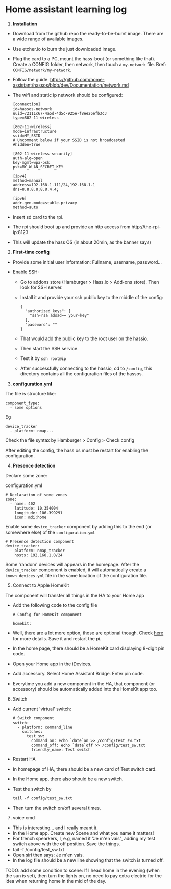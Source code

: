 # Home assistant learning log

1.  **Installation**

- Download from the github repo the ready-to-be-burnt image. There are a wide range of available images.
- Use etcher.io to burn the just downloaded image.
- Plug the card to a PC, mount the hass-boot (or something like that). Create a CONFIG folder, then network, then touch a `my-network` file. Bref: `CONFIG/network/my-network`.
- Follow the guide: https://github.com/home-assistant/hassos/blob/dev/Documentation/network.md
- The wifi and static ip network should be configured:

      [connection]
      id=hassos-network
      uuid=72111c67-4a5d-4d5c-925e-f8ee26efb3c3
      type=802-11-wireless

      [802-11-wireless]
      mode=infrastructure
      ssid=MY_SSID
      # Uncomment below if your SSID is not broadcasted
      #hidden=true

      [802-11-wireless-security]
      auth-alg=open
      key-mgmt=wpa-psk
      psk=MY_WLAN_SECRET_KEY

      [ipv4]
      method=manual
      address=192.168.1.111/24,192.168.1.1
      dns=8.8.8.8;8.8.4.4;

      [ipv6]
      addr-gen-mode=stable-privacy
      method=auto

- Insert sd card to the rpi.
- The rpi should boot up and provide an http access from http://the-rpi-ip:8123
- This will update the hass OS (in about 20min, as the banner says)

2. **First-time config**

- Provide some initial user information: Fullname, username, password...

- Enable SSH:

  - Go to addons store (Hamburger > Hass.io > Add-ons store). Then look for SSH server.
  - Install it and provide your ssh public key to the middle of the config:

        {
          "authorized_keys": [
            "ssh-rsa adsad== your-key"
          ],
          "password": ""
        }

  - That would add the public key to the root user on the hassio.
  - Then start the SSH service.
  - Test it by `ssh root@ip`
  - After successfully connecting to the hassio, cd to `/config`, this directory contains all the configuration files of the hassos.

3. **configuration.yml**

The file is structure like:

    component_type:
      - some options

Eg

    device_tracker
      - platform: nmap...

Check the file syntax by Hamburger > Config > Check config

After editing the config, the hass os must be restart for enabling the configuration.

4. **Presence detection**

Declare some zone:

configuration.yml

    # Declaration of some zones
    zone:
      - name: 402
        latitude: 10.354004
        longitude: 106.399291
        icon: mdi:home

Enable some `device_tracker` component by adding this to the end (or somewhere else) of the `configuration.yml`

    # Presence detection component
    device_tracker:
      - platform: nmap_tracker
        hosts: 192.168.1.0/24

Some 'random' devices will appears in the homepage. After the `device_tracker` component is enabled, it will automatically create a `known_devices.yml` file in the same location of the configuration file.

5. Connect to Apple HomeKit

The component will transfer all things in the HA to your Home app

- Add the following code to the config file

      # Config for HomeKit component

      homekit:

- Well, there are a lot more option, those are optional though. Check [here](https://www.home-assistant.io/components/homekit/) for more details. Save it and restart the pi.

- In the home page, there should be a HomeKit card displaying 8-digit pin code.

- Open your Home app in the iDevices.
- Add accessory. Select Home Assistant Bridge. Enter pin code.

- Everytime you add a new component in the HA, that component (or accessory) should be automatically added into the HomeKit app too.

6. Switch

- Add current 'virtual' switch:

      # Switch component
      switch:
        - platform: command_line
          switches:
            test_sw:
              command_on: echo `date`on >> /config/test_sw.txt
              command_off: echo `date`off >> /config/test_sw.txt
              friendly_name: Test switch

- Restart HA
- In homepage of HA, there should be a new card of Test switch card.
- In the Home app, there also should be a new switch.
- Test the switch by

      tail -f config/test_sw.txt

- Then turn the switch on/off several times.

7. voice cmd

- This is interesting... and I really meant it.
- In the Home app. Create new Scene and what you name it matters!
- For french spearkers, I, e.g, named it "Je m'en vais", adding my test switch above with the off position. Save the things.
- tail -f /config/test_sw.txt
- Open siri then says: Je m'en vais.
- In the log file should be a new line showing that the switch is turned off.

TODO: add some condition to scene: If I head home in the evening (when the sun is set), then turn the lights on, no need to pay extra electric for the idea when returning home in the mid of the day.

